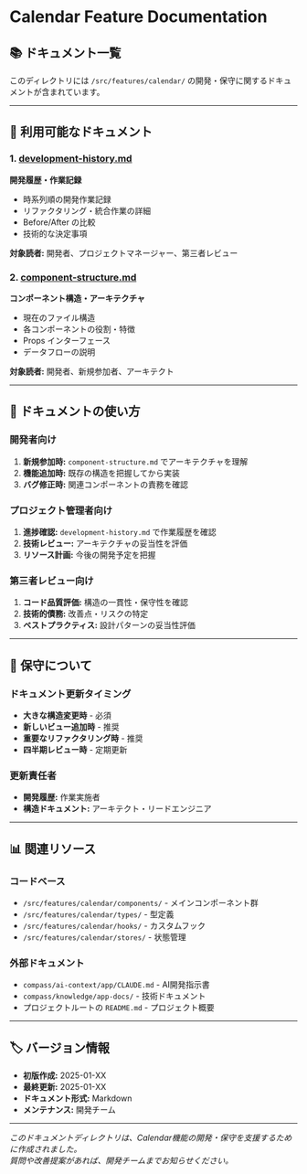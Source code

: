 # Calendar Feature Documentation

## 📚 ドキュメント一覧

このディレクトリには `/src/features/calendar/` の開発・保守に関するドキュメントが含まれています。

---

## 📄 利用可能なドキュメント

### 1. [development-history.md](./development-history.md)
**開発履歴・作業記録**
- 時系列順の開発作業記録
- リファクタリング・統合作業の詳細
- Before/After の比較
- 技術的な決定事項

**対象読者:** 開発者、プロジェクトマネージャー、第三者レビュー

### 2. [component-structure.md](./component-structure.md)
**コンポーネント構造・アーキテクチャ**
- 現在のファイル構造
- 各コンポーネントの役割・特徴
- Props インターフェース
- データフローの説明

**対象読者:** 開発者、新規参加者、アーキテクト

---

## 🎯 ドキュメントの使い方

### 開発者向け
1. **新規参加時:** `component-structure.md` でアーキテクチャを理解
2. **機能追加時:** 既存の構造を把握してから実装
3. **バグ修正時:** 関連コンポーネントの責務を確認

### プロジェクト管理者向け
1. **進捗確認:** `development-history.md` で作業履歴を確認
2. **技術レビュー:** アーキテクチャの妥当性を評価
3. **リソース計画:** 今後の開発予定を把握

### 第三者レビュー向け
1. **コード品質評価:** 構造の一貫性・保守性を確認
2. **技術的債務:** 改善点・リスクの特定
3. **ベストプラクティス:** 設計パターンの妥当性評価

---

## 🔧 保守について

### ドキュメント更新タイミング
- **大きな構造変更時** - 必須
- **新しいビュー追加時** - 推奨
- **重要なリファクタリング時** - 推奨
- **四半期レビュー時** - 定期更新

### 更新責任者
- **開発履歴:** 作業実施者
- **構造ドキュメント:** アーキテクト・リードエンジニア

---

## 📊 関連リソース

### コードベース
- `/src/features/calendar/components/` - メインコンポーネント群
- `/src/features/calendar/types/` - 型定義
- `/src/features/calendar/hooks/` - カスタムフック
- `/src/features/calendar/stores/` - 状態管理

### 外部ドキュメント
- `compass/ai-context/app/CLAUDE.md` - AI開発指示書
- `compass/knowledge/app-docs/` - 技術ドキュメント
- プロジェクトルートの `README.md` - プロジェクト概要

---

## 🏷️ バージョン情報

- **初版作成:** 2025-01-XX
- **最終更新:** 2025-01-XX
- **ドキュメント形式:** Markdown
- **メンテナンス:** 開発チーム

---

*このドキュメントディレクトリは、Calendar機能の開発・保守を支援するために作成されました。*  
*質問や改善提案があれば、開発チームまでお知らせください。*